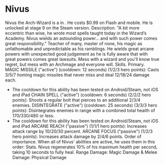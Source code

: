 # Nivus

Nivus the Arch-Wizard is a in . He costs $0.99 on Flash and mobile. He is unlocked at stage 9 on the Steam version.
Description.
"A bit more eccentric than wise, he wrote most spells taught today in the Wizard’s Academy. Nivus wields an astounding power… and with such power comes great responsibility."
Teacher of many, master of none, his magic as unfathomable and unpredictable as his ramblings. He wields great arcane powers with unexpected good judgement as he is fully aware that with great powers comes great lawsuits.
Mess with a wizard and you'll know true regret, but mess with an Archmage and everyone will.
Skills.
Primary.
 MAGIC MISSILE ("active") (cooldown: 12 seconds) (1/2/3 hero points):
 Casts 3/5/7 homing magic missiles that never miss and deal 12/18/24 damage each.
* The cooldown for this ability has been tested on Android/Steam, not iOS and iPad
 CHAIN SPELL ("active") (cooldown: 6 seconds) (2/2/2 hero points):
 Shoots a regular bolt that pierces to an additional 2/3/4 enemies.
 DISINTEGRATE ("active") (cooldown: 25 seconds) (3/3/3 hero points):
 Disintegrates enemies in range with a combined total health of 170/330/480 or less.
* The cooldown for this ability has been tested on Android/Steam, not iOS and iPad
 ARCANE REACH ("passive") (1/1/1 hero points):
 Increases attack range by 10/20/30 percent.
 ARCANE FOCUS ("passive") (1/2/3 hero points):
 Increases attack damage by 2/4/6 points.
Order of importance.
When all of Nivus' abilities are active, he uses them in this order:
Stats.
Nivus regenerates 10% of his maximum health per second, taking 10 seconds to fully heal.
Range Damage: Magic Damage &amp; Melee Damage: Physical Damage
